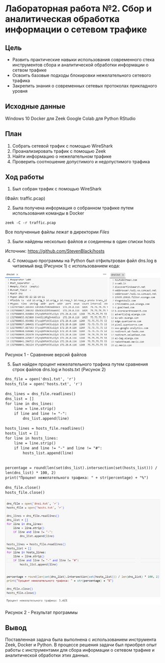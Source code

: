# Лабораторная работа №2. Сбор и аналитическая обработка информации о сетевом трафике

## Цель

- Развить практические навыки использования современного стека инструментов сбора и аналитической обработки информации о сетвом трафике
- Освоить базовые подходы блокировки нежелательного сетевого трафика
- Закрепить знания о современных сетевых протоколах прикладного уровня

## Исходные данные

Windows 10
Docker для Zeek
Google Colab для Python
RStudio

## План

1. Собрать сетевой трафик с помощью WireShark
2. Проанализировать трафик с помощью Zeek
3. Найти информацию о нежелательном трафике
4. Проверить соотношение допустимого и недопустимого трафика

## Ход работы

1. Был собран трафик с помощью WireShark

(Файл: traffic.pcap)

2. Была получена информация о собранном трафике путем использования команды в Docker

```
zeek -C -r traffic.pcap
```

Все полученные файлы лежат в директории <i>Files</i>

3. Были найдены несколько файлов и соединены в один списки hosts

Источник: https://github.com/StevenBlack/hosts

4. С помощью программы на Python был отфильтрован файл dns.log в читаемый вид (Рисунок 1) с использованием кода:

![](images/logs.png)

Рисунок 1 - Сравнение версий файлов

5. Был найден процент нежелательного трафика путем сравнения строк файлов dns.log и hosts.txt (Рисунок 2)

```
dns_file = open('dns1.txt', 'r')
hosts_file = open('hosts.txt', 'r')

dns_lines = dns_file.readlines()
dns_list = []
for line in dns_lines:
    line = line.strip()
    if line and line != "-":
        dns_list.append(line)

hosts_lines = hosts_file.readlines()
hosts_list = []
for line in hosts_lines:
    line = line.strip()
    if line and line != "-" and line != "#":
        hosts_list.append(line)


percentage = round(len(set(dns_list).intersection(set(hosts_list))) / len(dns_list) * 100, 2)
print("Процент нежелательного трафика: " + str(percentage) + "%")

dns_file.close()
hosts_file.close()
```

![](images/result.png)

Рисунок 2 - Результат программы

## Вывод

Поставленная задача была выполнена с использованием инструмента Zeek, Docker и Python. В процессе решения задачи был приобрел опыт работы с инструментами для сбора информации о сетевом трафике и аналитической обработки этих данных.
